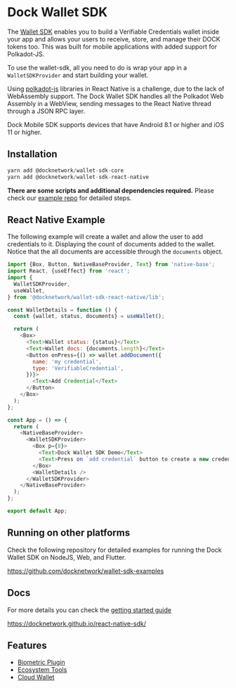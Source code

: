 # Dock Wallet SDK

The [Wallet SDK](https://github.com/docknetwork/react-native-sdk) enables you to build a Verifiable Credentials wallet inside your app and allows your users to receive, store, and manage their DOCK tokens too. This was built for mobile applications with added support for Polkadot-JS.

To use the wallet-sdk, all you need to do is wrap your app in a `WalletSDKProvider` and start building your wallet.

Using [polkadot-js](https://polkadot.js.org/) libraries in React Native is a challenge, due to the lack of WebAssembly support.
The Dock Wallet SDK handles all the Polkadot Web Assembly in a WebView, sending messages to the React Native thread through a JSON RPC layer.

Dock Mobile SDK supports devices that have Android 8.1 or higher and iOS 11 or higher.

## Installation
```js
yarn add @docknetwork/wallet-sdk-core
yarn add @docknetwork/wallet-sdk-react-native

```
**There are some scripts and additional dependencies required.**
Please check our [example repo](https://github.com/docknetwork/wallet-sdk-demo) for detailed steps. 

## React Native Example
The following example will create a wallet and allow the user to add credentials to it. Displaying the count of documents added to the wallet.
Notice that the all documents are accessible through the `documents` object.

```js
import {Box, Button, NativeBaseProvider, Text} from 'native-base';
import React, {useEffect} from 'react';
import {
  WalletSDKProvider,
  useWallet,
} from '@docknetwork/wallet-sdk-react-native/lib';

const WalletDetails = function () {
  const {wallet, status, documents} = useWallet();

  return (
    <Box>
      <Text>Wallet status: {status}</Text>
      <Text>Wallet docs: {documents.length}</Text>
      <Button onPress={() => wallet.addDocument({
        name: 'my credential',
        type: 'VerifiableCredential',
      })}>
        <Text>Add Credential</Text>
      </Button>
    </Box>
  );
};

const App = () => {
  return (
    <NativeBaseProvider>
      <WalletSDKProvider>
        <Box p={8}>
          <Text>Dock Wallet SDK Demo</Text>
          <Text>Press on `add credential` button to create a new credential</Text>
        </Box>
        <WalletDetails />
      </WalletSDKProvider>
    </NativeBaseProvider>
  );
};

export default App;

```

## Running on other platforms

Check the following repository for detailed examples for running the Dock Wallet SDK on NodeJS, Web, and Flutter.

https://github.com/docknetwork/wallet-sdk-examples


## Docs

For more details you can check the [getting started guide](https://github.com/docknetwork/react-native-sdk/blob/master/docs/getting-started.md)

https://docknetwork.github.io/react-native-sdk/

## Features
- [Biometric Plugin](https://github.com/docknetwork/react-native-sdk/blob/master/docs/biometric-plugin.md)
- [Ecosystem Tools](https://github.com/docknetwork/react-native-sdk/blob/master/docs/ecosystem-tools.md)
- [Cloud Wallet](https://github.com/docknetwork/react-native-sdk/blob/master/docs/cloud-wallet.md)
